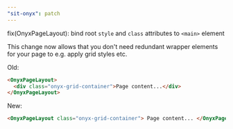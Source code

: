 ```yaml
---
"sit-onyx": patch
---
```


fix(OnyxPageLayout): bind root `style` and `class` attributes to `<main>` element

This change now allows that you don't need redundant wrapper elements for your page to e.g. apply grid styles etc.

Old:

```html
<OnyxPageLayout>
  <div class="onyx-grid-container">Page content...</div>
</OnyxPageLayout>
```

New:

```html
<OnyxPageLayout class="onyx-grid-container"> Page content... </OnyxPageLayout>
```

